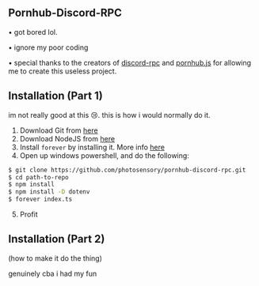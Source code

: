 ## Pornhub-Discord-RPC

• got bored lol.

• ignore my poor coding

• special thanks to the creators of [discord-rpc](https://github.com/discordjs/RPC) and [pornhub.js](https://github.com/pionxzh/pornhub.js) for allowing me to create this useless project.

## Installation (Part 1)

im not really good at this 😢.
this is how i would normally do it.

1. Download Git from [here](https://git-scm.com/downloads)
2. Download NodeJS from [here](https://nodejs.org/en/)
3. Install `forever` by installing it. More info [here](https://www.npmjs.com/package/forever)
4. Open up windows powershell, and do the following:

```bash
$ git clone https://github.com/photosensory/pornhub-discord-rpc.git
$ cd path-to-repo
$ npm install
$ npm install -D dotenv
$ forever index.ts
```

5. Profit

## Installation (Part 2)

(how to make it do the thing)

genuinely cba i had my fun